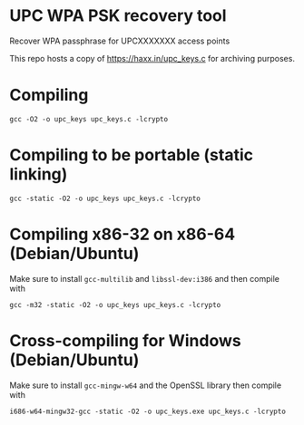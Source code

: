 # UPC WPA PSK recovery tool

Recover WPA passphrase for UPCXXXXXXX access points

This repo hosts a copy of https://haxx.in/upc_keys.c for archiving purposes.

# Compiling

    gcc -O2 -o upc_keys upc_keys.c -lcrypto

# Compiling to be portable (static linking)
    gcc -static -O2 -o upc_keys upc_keys.c -lcrypto

# Compiling x86-32 on x86-64 (Debian/Ubuntu)
Make sure to install ```gcc-multilib``` and ```libssl-dev:i386``` and then compile with

    gcc -m32 -static -O2 -o upc_keys upc_keys.c -lcrypto

# Cross-compiling for Windows (Debian/Ubuntu)
Make sure to install ```gcc-mingw-w64``` and the OpenSSL library then compile with

    i686-w64-mingw32-gcc -static -O2 -o upc_keys.exe upc_keys.c -lcrypto
